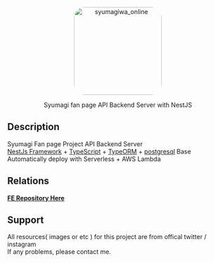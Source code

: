 <p align="center">
  <a href="https://twitter.com/syumagi_/" target="blank"><img src="https://syumagi.s3.ap-northeast-2.amazonaws.com/image/EAfrqgeUIAE-EiL.png" width="200" alt="syumagiwa_online"  style="border-radius:24px"/></a>
</p>
  <p align="center">Syumagi fan page API Backend Server with  NestJS</p>

## Description

Syumagi Fan page Project API Backend Server  
[NestJs Framework](https://nestjs.com//) + [TypeScript](https://www.typescriptlang.org/) + [TypeORM](https://typeorm.io/) + [postgresql](https://www.postgresql.org/) Base  
Automatically deploy with Serverless + AWS Lambda

## Relations

[**FE Repository Here**](https://github.com/jarry3369/syumagi/)

## Support

All resources( images or etc ) for this project are from offical twitter / instagram  
If any problems, please contact me.
